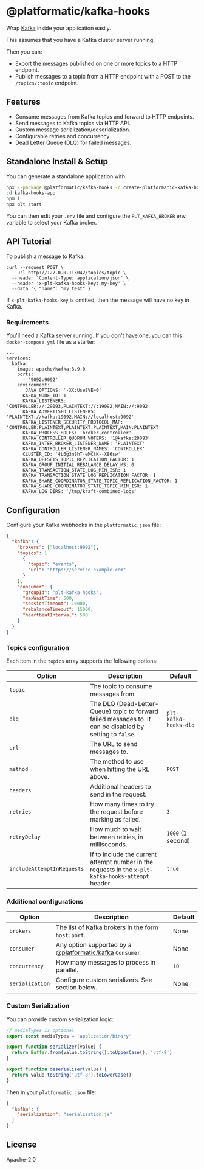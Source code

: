 # @platformatic/kafka-hooks

Wrap [Kafka](https://https://kafka.apache.org/) inside your application easily.

This assumes that you have a Kafka cluster server running.

Then you can:

- Export the messages published on one or more topics to a HTTP endpoint.
- Publish messages to a topic from a HTTP endpoint with a POST to the `/topics/:topic` endpoint.

## Features

- Consume messages from Kafka topics and forward to HTTP endpoints.
- Send messages to Kafka topics via HTTP API.
- Custom message serialization/deserialization.
- Configurable retries and concurrency.
- Dead Letter Queue (DLQ) for failed messages.

## Standalone Install & Setup

You can generate a standalone application with:

```bash
npx --package @platformatic/kafka-hooks -c create-platformatic-kafka-hooks
cd kafka-hooks-app
npm i
npx plt start
```

You can then edit your `.env` file and configure the `PLT_KAFKA_BROKER` env variable to select your Kafka broker.

## API Tutorial

To publish a message to Kafka:

```
curl --request POST \
  --url http://127.0.0.1:3042/topics/topic \
  --header 'Content-Type: application/json' \
  --header 'x-plt-kafka-hooks-key: my-key' \
  --data '{ "name": "my test" }'
```

If `x-plt-kafka-hooks-key` is omitted, then the message will have no key in Kafka.

### Requirements

You'll need a Kafka server running. If you don't have one, you can this `docker-compose.yml` file as a starter:

```
---
services:
  kafka:
    image: apache/kafka:3.9.0
    ports:
      - '9092:9092'
    environment:
      _JAVA_OPTIONS: '-XX:UseSVE=0'
      KAFKA_NODE_ID: 1
      KAFKA_LISTENERS: 'CONTROLLER://:29093,PLAINTEXT://:19092,MAIN://:9092'
      KAFKA_ADVERTISED_LISTENERS: 'PLAINTEXT://kafka:19092,MAIN://localhost:9092'
      KAFKA_LISTENER_SECURITY_PROTOCOL_MAP: 'CONTROLLER:PLAINTEXT,PLAINTEXT:PLAINTEXT,MAIN:PLAINTEXT'
      KAFKA_PROCESS_ROLES: 'broker,controller'
      KAFKA_CONTROLLER_QUORUM_VOTERS: '1@kafka:29093'
      KAFKA_INTER_BROKER_LISTENER_NAME: 'PLAINTEXT'
      KAFKA_CONTROLLER_LISTENER_NAMES: 'CONTROLLER'
      CLUSTER_ID: '4L6g3nShT-eMCtK--X86sw'
      KAFKA_OFFSETS_TOPIC_REPLICATION_FACTOR: 1
      KAFKA_GROUP_INITIAL_REBALANCE_DELAY_MS: 0
      KAFKA_TRANSACTION_STATE_LOG_MIN_ISR: 1
      KAFKA_TRANSACTION_STATE_LOG_REPLICATION_FACTOR: 1
      KAFKA_SHARE_COORDINATOR_STATE_TOPIC_REPLICATION_FACTOR: 1
      KAFKA_SHARE_COORDINATOR_STATE_TOPIC_MIN_ISR: 1
      KAFKA_LOG_DIRS: '/tmp/kraft-combined-logs'
```

## Configuration

Configure your Kafka webhooks in the `platformatic.json` file:

```json
{
  "kafka": {
    "brokers": ["localhost:9092"],
    "topics": [
      {
        "topic": "events",
        "url": "https://service.example.com"
      }
    ],
    "consumer": {
      "groupId": "plt-kafka-hooks",
      "maxWaitTime": 500,
      "sessionTimeout": 10000,
      "rebalanceTimeout": 15000,
      "heartbeatInterval": 500
    }
  }
}
```

### Topics configuration

Each item in the `topics` array supports the following options:

| Option                     | Description                                                                                                | Default               |
| -------------------------- | ---------------------------------------------------------------------------------------------------------- | --------------------- |
| `topic`                    | The topic to consume messages from.                                                                        |                       |
| `dlq`                      | The DLQ (Dead-Letter-Queue) topic to forward failed messages to. It can be disabled by setting to `false`. | `plt-kafka-hooks-dlq` |
| `url`                      | The URL to send messages to.                                                                               |                       |
| `method`                   | The method to use when hitting the URL above.                                                              | `POST`                |
| `headers`                  | Additional headers to send in the request.                                                                 |                       |
| `retries`                  | How many times to try the request before marking as failed.                                                | `3`                   |
| `retryDelay`               | How much to wait between retries, in milliseconds.                                                         | `1000` (1 second)     |
| `includeAttemptInRequests` | If to include the current attempt number in the requests in the `x-plt-kafka-hooks-attempt` header.        | `true`                |

### Additional configurations

| Option          | Description                                                                                        | Default |
| --------------- | -------------------------------------------------------------------------------------------------- | ------- |
| `brokers`       | The list of Kafka brokers in the form `host:port`.                                                 | None    |
| `consumer`      | Any option supported by a [@platformatic/kafka](https://github.com/platformatic/kafka) `Consumer`. | None    |
| `concurrency`   | How many messages to process in parallel.                                                          | `10`    |
| `serialization` | Configure custom serializers. See section below.                                                   | None    |

### Custom Serialization

You can provide custom serialization logic:

```javascript
// mediaTypes is optional
export const mediaTypes = 'application/binary'

export function serializer(value) {
  return Buffer.from(value.toString().toUpperCase(), 'utf-8')
}

export function deserializer(value) {
  return value.toString('utf-8').toLowerCase()
}
```

Then in your `platformatic.json` file:

```json
{
  "kafka": {
    "serialization": "serialization.js"
  }
}
```

## License

Apache-2.0
